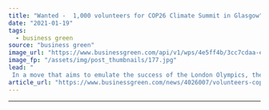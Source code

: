 ```yaml
---
title: "Wanted -  1,000 volunteers for COP26 Climate Summit in Glasgow"
date: "2021-01-19"
tags: 
  - business green
source: "business green"
image_url: "https://www.businessgreen.com/api/v1/wps/4e5ff4b/3cc7cdaa-e3b9-435f-9a6e-b0cc21155dc7/5/4-Robert-Alston-COP26-volunteer-ambassador-COP077-185x114.jpg"
image_fp: "/assets/img/post_thumbnails/177.jpg"
lead: "
 In a move that aims to emulate the success of the London Olympics, the government is calling on the public to volunteer to help host the high profile COP26 Climate Summit in Glasgow this November ..."
article_url: "https://www.businessgreen.com/news/4026007/volunteers-cop26-climate-summit-glasgow"
---
```


---
